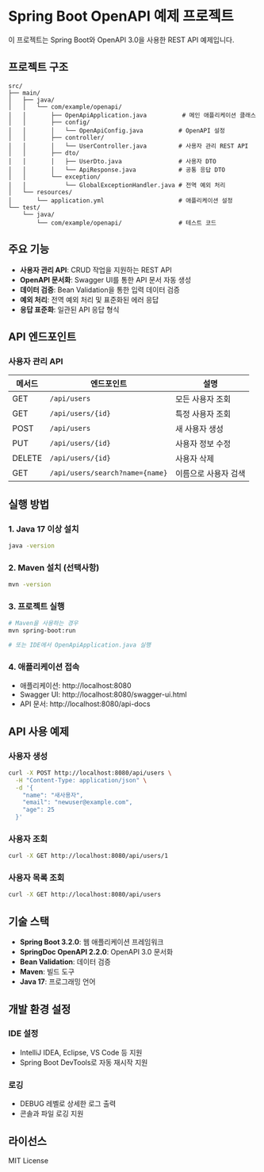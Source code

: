 # Spring Boot OpenAPI 예제 프로젝트

이 프로젝트는 Spring Boot와 OpenAPI 3.0을 사용한 REST API 예제입니다.

## 프로젝트 구조

```
src/
├── main/
│   ├── java/
│   │   └── com/example/openapi/
│   │       ├── OpenApiApplication.java          # 메인 애플리케이션 클래스
│   │       ├── config/
│   │       │   └── OpenApiConfig.java          # OpenAPI 설정
│   │       ├── controller/
│   │       │   └── UserController.java         # 사용자 관리 REST API
│   │       ├── dto/
│   │       │   ├── UserDto.java                # 사용자 DTO
│   │       │   └── ApiResponse.java            # 공통 응답 DTO
│   │       └── exception/
│   │           └── GlobalExceptionHandler.java # 전역 예외 처리
│   └── resources/
│       └── application.yml                     # 애플리케이션 설정
└── test/
    └── java/
        └── com/example/openapi/                # 테스트 코드
```

## 주요 기능

- **사용자 관리 API**: CRUD 작업을 지원하는 REST API
- **OpenAPI 문서화**: Swagger UI를 통한 API 문서 자동 생성
- **데이터 검증**: Bean Validation을 통한 입력 데이터 검증
- **예외 처리**: 전역 예외 처리 및 표준화된 에러 응답
- **응답 표준화**: 일관된 API 응답 형식

## API 엔드포인트

### 사용자 관리 API

| 메서드 | 엔드포인트 | 설명 |
|--------|------------|------|
| GET | `/api/users` | 모든 사용자 조회 |
| GET | `/api/users/{id}` | 특정 사용자 조회 |
| POST | `/api/users` | 새 사용자 생성 |
| PUT | `/api/users/{id}` | 사용자 정보 수정 |
| DELETE | `/api/users/{id}` | 사용자 삭제 |
| GET | `/api/users/search?name={name}` | 이름으로 사용자 검색 |

## 실행 방법

### 1. Java 17 이상 설치
```bash
java -version
```

### 2. Maven 설치 (선택사항)
```bash
mvn -version
```

### 3. 프로젝트 실행
```bash
# Maven을 사용하는 경우
mvn spring-boot:run

# 또는 IDE에서 OpenApiApplication.java 실행
```

### 4. 애플리케이션 접속
- 애플리케이션: http://localhost:8080
- Swagger UI: http://localhost:8080/swagger-ui.html
- API 문서: http://localhost:8080/api-docs

## API 사용 예제

### 사용자 생성
```bash
curl -X POST http://localhost:8080/api/users \
  -H "Content-Type: application/json" \
  -d '{
    "name": "새사용자",
    "email": "newuser@example.com",
    "age": 25
  }'
```

### 사용자 조회
```bash
curl -X GET http://localhost:8080/api/users/1
```

### 사용자 목록 조회
```bash
curl -X GET http://localhost:8080/api/users
```

## 기술 스택

- **Spring Boot 3.2.0**: 웹 애플리케이션 프레임워크
- **SpringDoc OpenAPI 2.2.0**: OpenAPI 3.0 문서화
- **Bean Validation**: 데이터 검증
- **Maven**: 빌드 도구
- **Java 17**: 프로그래밍 언어

## 개발 환경 설정

### IDE 설정
- IntelliJ IDEA, Eclipse, VS Code 등 지원
- Spring Boot DevTools로 자동 재시작 지원

### 로깅
- DEBUG 레벨로 상세한 로그 출력
- 콘솔과 파일 로깅 지원

## 라이선스

MIT License 